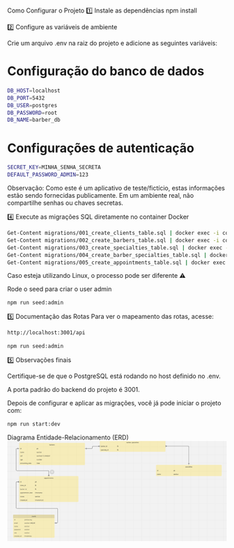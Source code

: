 Como Configurar o Projeto
1️⃣ Instale as dependências
npm install

2️⃣ Configure as variáveis de ambiente

Crie um arquivo .env na raiz do projeto e adicione as seguintes variáveis:

# Configuração do banco de dados

```bash
DB_HOST=localhost
DB_PORT=5432
DB_USER=postgres
DB_PASSWORD=root
DB_NAME=barber_db
```

# Configurações de autenticação

```bash
SECRET_KEY=MINHA_SENHA_SECRETA
DEFAULT_PASSWORD_ADMIN=123
```

Observação: Como este é um aplicativo de teste/fictício, estas informações estão sendo fornecidas publicamente. Em um ambiente real, não compartilhe senhas ou chaves secretas.

4️⃣ Execute as migrações SQL diretamente no container Docker

```bash
Get-Content migrations/001_create_clients_table.sql | docker exec -i container_barber_db psql -U postgres -d barber_db
Get-Content migrations/002_create_barbers_table.sql | docker exec -i container_barber_db psql -U postgres -d barber_db
Get-Content migrations/003_create_specialties_table.sql | docker exec -i container_barber_db psql -U postgres -d barber_db
Get-Content migrations/004_create_barber_specialties_table.sql | docker exec -i container_barber_db psql -U postgres -d barber_db
Get-Content migrations/005_create_appointments_table.sql | docker exec -i container_barber_db psql -U postgres -d barber_db
```

Caso esteja utilizando Linux, o processo pode ser diferente ⚠️

Rode o seed para criar o user admin

```bash
npm run seed:admin
```

5️⃣ Documentação das Rotas
Para ver o mapeamento das rotas, acesse:

```bash
http://localhost:3001/api
```

```bash
npm run seed:admin
```

5️⃣ Observações finais

Certifique-se de que o PostgreSQL está rodando no host definido no .env.

A porta padrão do backend do projeto é 3001.

Depois de configurar e aplicar as migrações, você já pode iniciar o projeto com:

```bash
npm run start:dev
```

Diagrama Entidade-Relacionamento (ERD)
![alt text](DER.png)

